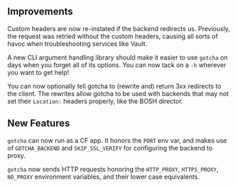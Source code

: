 ## Improvements

Custom headers are now re-instated if the backend redirects us.
Previously, the request was retried without the custom headers,
causing all sorts of havoc when troubleshooting services like
Vault.

A new CLI argument handling library should make it easier to use
`gotcha` on days when you forget all of its options.  You can now
tack on a `-h` wherever you want to get help!

You can now optionally tell gotcha to (rewrite and) return 3xx
redirects to the client.  The rewrites allow gotcha to be used
with backends that may not set their `Location:` headers properly,
like the BOSH director.

## New Features

`gotcha` can now run as a CF app. It honors the `PORT` env var,
and makes use of `GOTCHA_BACKEND` and `SKIP_SSL_VERIFY` for
configuring the backend to proxy.

`gotcha` now sends HTTP requests honoring the `HTTP_PROXY`,
`HTTPS_PROXY`, `NO_PROXY` environment variables, and their
lower case equivalents.
